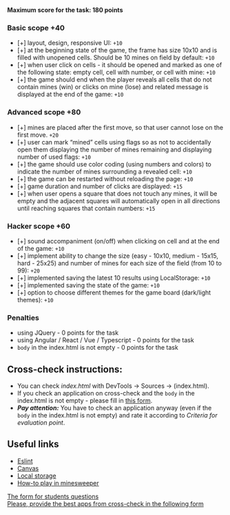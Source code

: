 **Maximum score for the task: 180 points**

### Basic scope +40

- [+] layout, design, responsive UI: `+10`
- [+] at the beginning state of the game, the frame has size 10x10 and is filled with unopened cells. Should be 10 mines on field by default: `+10`
- [+] when user click on cells - it should be opened and marked as one of the following state: empty cell, cell with number, or cell with mine: `+10`
- [+] the game should end when the player reveals all cells that do not contain mines (win) or clicks on mine (lose) and related message is displayed at the end of the game: `+10`

### Advanced scope +80

- [+] mines are placed after the first move, so that user cannot lose on the first move. `+20`
- [+] user can mark “mined” cells using flags so as not to accidentally open them displaying the number of mines remaining and displaying number of used flags: `+10`
- [+] the game should use color coding (using numbers and colors) to indicate the number of mines surrounding a revealed cell: `+10`
- [+] the game can be restarted without reloading the page: `+10`
- [+] game duration and number of clicks are displayed: `+15`
- [+] when user opens a square that does not touch any mines, it will be empty and the adjacent squares will automatically open in all directions until reaching squares that contain numbers: `+15`

### Hacker scope +60

- [+] sound accompaniment (on/off) when clicking on cell and at the end of the game: `+10`
- [+] implement ability to change the size (easy - 10x10, medium - 15x15, hard - 25x25) and number of mines for each size of the field (from 10 to 99): `+20`
- [+] implemented saving the latest 10 results using LocalStorage: `+10`
- [+] implemented saving the state of the game: `+10`
- [+] option to choose different themes for the game board (dark/light themes): `+10`

### Penalties

- using JQuery - 0 points for the task
- using Angular / React / Vue / Typescript - 0 points for the task
- `body` in the index.html is not empty - 0 points for the task

## Cross-check instructions:

- You can check _index.html_ with DevTools -> Sources -> (index.html).
- If you check an application on cross-check and the `body` in the index.html is not empty - please fill in [this form](https://docs.google.com/forms/d/1WbuUQhq_J7TrrfxIInyTDjMsHsrVMpKF74jwoEsx19g/).
- **_Pay attention:_** You have to check an application anyway (even if the `body` in the index.html is not empty) and rate it according to _Criteria for evaluation point_.

## Useful links

- [Eslint](https://eslint.org/)
- [Canvas](https://developer.mozilla.org/en-US/docs/Web/API/Canvas_API/Tutorial)
- [Local storage](https://learn.javascript.ru/localstorage)
- [How-to play in minesweeper](https://www.youtube.com/watch?v=7B85WbEiYf4)

[The form for students questions](https://docs.google.com/forms/d/1rl3fHYRJLAKpYo4T5t6wRrixxMChunSX6KnEkBSd170)  
[Please, provide the best apps from cross-check in the following form](https://docs.google.com/forms/d/1HR5K7fsIbLNCC0UNcJ_67OkOBptkEsIl4ndtzL63yvM/edit)